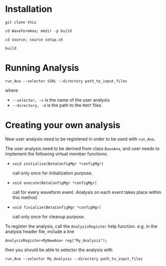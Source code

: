 # Installation
`git clone this`

`cd WaveformAna; mkdir -p build`

`cd source; source setup.sh`

`build`

# Running Analysis

`run_Ana --selector SSRL --directory path_to_input_files`

where
  - `--selector, -s` is the name of the user analysis
  - `--directory, -d` is the path to the `ROOT` files.

# Creating your own analysis

New user analysis need to be registered in order to be used with `run_Ana`.

The user analysis need to be derived from class `BaseAna`, and user needs to
implement the following virtual member functions:
  - `void initialize(BetaConfigMgr *configMgr)`

    call only once for initialization purpose.

  - `void execute(BetaConfigMgr *configMgr)`

    call for every waveform event. Analysis on each event takes place within this method.

  - `void finialize(BetaConfigMgr *configMgr)`

    call only once for cleanup purpose.

To register the analysis, call the `AnalysisRegister` help function.
e.g. in the analysis header file, include a line

`AnalysisRegister<MyNewAna> reg("My_Analysis");`

then you should be able to selector the analysis with

`run_Ana --selector My_Analysis --directory path_to_input_files`
